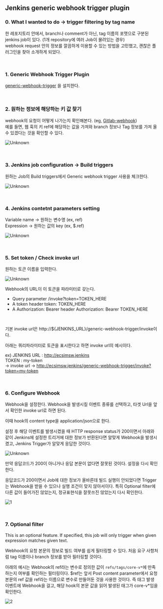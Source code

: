 ## Jenkins generic webhook trigger plugin

### 0. What I wanted to do → trigger filtering by tag name

한 레포지토리 안에서, branch나 comment가 아닌, tag 이름의 포맷으로 구분된 jenkins job이 있다. (1개 repository에 여러 Job이 물려있는 경우)    
webhook request 안의 정보를 깔끔하게 이용할 수 있는 방법을 고민했고, 괜찮은 플러그인을 찾아 소개하게 되었다.

<br>

### 1. Generic Webhook Trigger Plugin 

[generic-webhook-trigger](https://plugins.jenkins.io/generic-webhook-trigger) 을 설치한다.

<br>

### 2. 원하는 정보에 해당하는 키 값 찾기
webhook의 요청이 어떻게 나가는지 확인해본다. (eg, [Gitlab-webhook](https://docs.gitlab.com/ee/user/project/integrations/webhook_events.html))    
예를 들면, 웹 훅의 키 ref에 해당하는 값을 가져와 branch 정보나 Tag 정보를 가져 올 수 있겠다는 것을 확인할 수 있다.

![Unknown](https://user-images.githubusercontent.com/46060746/191938054-fcc2357a-3cf1-40e9-92bd-346b09297833.png)

<br>

### 3. Jenkins job configuration → Build triggers

원하는 Job의 Build triggers에서 Generic webhook trigger 사용을 체크한다.


![Unknown](https://user-images.githubusercontent.com/46060746/191938346-51c1acbc-b394-44ce-b3eb-eb42188c80d1.png)

<br>


### 4. Jenkins contetnt parameters setting

Variable name → 원하는 변수명 (ex, ref)   
Expression → 원하는 값의 key (ex, $.ref)


![Unknown](https://user-images.githubusercontent.com/46060746/191938539-bc56c968-b79f-41cf-a5bb-5bc62a05765e.png)


<br>


### 5. Set token / Check invoke url

원하는 토큰 이름을 입력한다. 


![Unknown](https://user-images.githubusercontent.com/46060746/191938595-a3a75137-5f40-40fc-b0a6-fd1e93d28883.png)


Webhook의 URL이 이 토큰을 파라미터로 갖는다.

- Query parameter /invoke?token=TOKEN_HERE
- A token header token: TOKEN_HERE
- A Authorization: Bearer header Authorization: Bearer TOKEN_HERE


<br>

기본 invoke url은 http://${JENKINS_URL}/generic-webhook-trigger/invoke이다. 

아래는 쿼리파라미터로 토큰을 표시한다고 하면 invoke url의 예시이다.   

ex) 
JENKINS URL : http://ecsimsw.jenkins   
TOKEN : my-token   
→ invoke url → http://ecsimsw.jenkins/generic-webhook-trigger/invoke?token=my-token 


<br>


### 6. Configure Webhook

Webhook을 설정한다. Webhook을 발생시킬 이벤트 종류를 선택하고, 타겟 Url을 앞서 확인한 invoke url로 하면 된다.

이때 hook의 content type을 application/json으로 한다.


설정 후 해당 이벤트를 발생시켰을 때 HTTP response status가 200이면서 아래와 같이 Jenkins에 설정한 트리거에 대한 정보가 반환된다면 알맞게 Webhook을 발생시켰고, Jenkins Trigger가 알맞게 응답한 것이다.


![Unknown](https://user-images.githubusercontent.com/46060746/191939083-5d0a0100-0a8d-4cfc-b2e3-27400763534f.png)



만약 응답코드가 200이 아니거나 응답 본문이 없다면 잘못된 것이다. 설정을 다시 확인한다.

응답코드가 200이면서 Job에 대한 정보가 올바른데 빌드 실행이 안되었다면 Trigger는 Webhook을 받을 수 있으나 실행 조건이 맞지 않아서이다. 특히 Optional filter에 다른 값이 들어가진 않았는지, 정규표현식을 잘못쓰진 않았는지 다시 확인한다.


![1](https://user-images.githubusercontent.com/46060746/191939255-f5eb52b7-9388-4936-9f43-48938b07cd52.png)



<br>



### 7. Optional filter

This is an optional feature. If specified, this job will only trigger when given expression matches given text.



Webhook의 요청 본문의 정보로 빌드 여부를 쉽게 필터링할 수 있다. 처음 요구 사항처럼 tag 이름이나 branch 정보를 받아 필터링할 것이다.



아래의 예시는 Webhook의 ref라는 변수로 정의한 값이 `refs/tags/core-v*`에 만족하는지 여부를 확인하는 필터링이다. $ref는 앞서 Post content parameter에서 요청 본문의 ref 값을 ref라는 이름으로 변수로 만들어둔 것을 사용한 것이다. 즉 태그 발생 이벤트에 Webhook을 걸고, 해당 hook의 본문 값을 읽어 발생된 태그가 core-v*임을 확인한다.

![2](https://user-images.githubusercontent.com/46060746/191939293-be28457b-2523-48fa-a4de-1a99f465361f.png)
